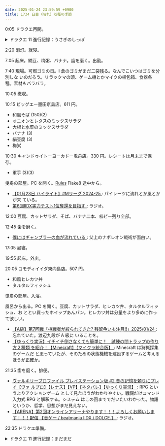 ```yaml
---
date: 2025-01-24 23:59:59 +0900
title: 1734 日目（晴れ）収穫の季節
---
```


0:05 ドラクエ再開。

<details><summary>ドラクエ 11 進行記録：うさぎのしっぽ</summary>
<p>魔物から宝を得る作戦を練り直す。スーパールーレットは今のところ難しいので保留。
宝箱が落ちる確率を上げる装備でもないかと、収集一覧をチェックする。
意外な装具がその役目を果たす：</p>

<ul>
  <li>うさぎのしっぽ</li>
  <li>メダ女の制服</li>
  <li>伝説のメダ女の制服</li>
</ul>

<p>こうなるとやることは必然的だ。パーティーをマルティナ、カミュ、セーニャ、ベロニカに固定。
カミュはいつもの宝回収用装備とうさぎのしっぽ。
女子三名はうさぎのしっぽを二つずつ装備と制服を着用。
念のために以上の装備は限界まで打ち直してある。</p>

<p>下準備としてうさぎのしっぽが足りないのでうさぎを乱獲する。
まだユグノア地方に用事があったとは。この狩りの時点で、うさぎのしっぽが効きそうなことが感じられる。</p>

<p>装備が整ったので試しに名もなき島へ。ちからのたねを落とさせまくることはできるか。
奥にいるトロルボンバーがおそらくいちばん確率が高い。なんだかんだでマルティナのちからが 500 を超える。
次はカミュに種を与えたい。ブーメランでのダメージを高めてスピードアップだ。</p>

<p>盾と大盾について打ち直し★付けを完了。</p>
</details>

2:20 消灯。就寝。

7:05 起床。納豆、梅粥、バナナ。歯を磨く。出勤。

7:40 現場。可燃ゴミの日。I 倉のゴミがまだ二袋残る。なんでこいつはゴミを分別しな
いのだろう。リラックマの頭、ゲーム機とかマイクの梱包箱、食器各種。素材もバラバラ。

10:05 撤収。

10:15 ビッグエー墨田京島店。611 円。

* 和風そば (150)(2)
* オニオンとレタスのミックスサラダ
* 大根と水菜のミックスサラダ
* バナナ (3)
* 絹豆腐 (3)
* 梅粥

10:30 キャンドゥイトーヨーカドー曳舟店。330 円。レシートは月末まで保存。

* 軍手 (3)(3)

曳舟の部屋。PC を開く。[Rules] Flake8 途中から。

* [【01月23日 ハイライト】#Mリーグ 2024-25
  ](https://www.youtube.com/watch?v=S_CEc5EjpP8): パイレーツに流れとか風とかが来
  ている。
* [第6回IIDX実力テスト1位奪還を目指す
  ](https://www.youtube.com/watch?v=EpgbXqjGtus): ラジオ。

12:00 豆腐、カットサラダ、そば、バナナ二本、柿ピー残り全部。

12:45 歯を磨く。

* [僕にはギャンブラーの血が流れている
  ](https://www.youtube.com/watch?v=px773Xv9Njo): 父上のナポレオン戦術が面白い。

17:05 昼寝。

19:55 起床。外出。

20:05 コモディイイダ東向島店。507 円。

* 和風ヒレカツ丼
* タルタルフィッシュ

曳舟の部屋。入浴。

風呂から出る。PC を開く。豆腐、カットサラダ、ヒレカツ丼、タルタルフィッシュ、お
ととい買ったホイップあんパン。ヒレカツ丼は分量をより多めに作って欲しい。

* [【A級】第7回戦「挑戦者が絞られてきた? 残留争いも注目!!」2025/01/24
  ](https://www.youtube.com/watch?v=OXRIEodQQxM): 忘れていた。渡辺九段が A 級に
  いることを。
* [【ゆっくり実況】イチイチ倒さなくても簡単に！　試練の間トラップの作り方２種類
  を紹介！【Minecraft】【マイクラ統合版】
  ](https://www.youtube.com/watch?v=f6CIN1fkddo): Minecraft は狩猟採集のゲームだ
  と思っていたが、そのための状態機械を建設するゲームと考えるほうが正確か。

21:35 歯を磨く。排便。

* [ヴァルキリープロファイル プレイステーション版 #2 昔の記憶を頼りにプレイ【ヴァ
  ルプロ】【レナス】【VP】【ネタバレ】【ゆっくり実況】
  ](https://www.youtube.com/watch?v=iKiH8DrfqMQ): RPG というよりアクションゲーム
  として見たほうがわかりやすい。戦闘だけコマンド入力式 RPG と解釈する。システム
  はこの回まででだいたいわかった。物語というか、哲学、思想がまだ見えない。
* [【ARENA】第2回オンラインアリーナやります！！！よろしくお願いします！！！配信
  【音ゲー / beatmania IIDX / DOLCE.】
  ](https://www.youtube.com/watch?v=HZ0U9Dbtjzc): ラジオ。

22:35 ドラクエ準備。

<details><summary>ドラクエ 11 進行記録：まだまだ</summary>
<p>打ち直しで★を付ける作業：ぼうし、かぶと、ローブ完了。
その過程で盗賊王のターバンに宝箱確率増加効果を発見。6 パーは大きい。</p>

<p>そしてうっかりしていたが、伝説の制服は市販品なのだった。
ドラクエ 9 の冒険の書に移動して二着新調。宝箱確率は上がらないとはいえ、いちおう打ち直す。</p>

<p>これで種集めの装備は完了したと信じていたい。この後、ゆうべに引き続きちからのたねを集める。
上手くいくようなら別の種も狙う。</p>
</details>

[Rules]: <https://docs.astral.sh/ruff/rules/>
